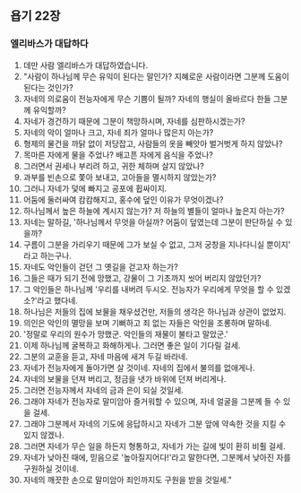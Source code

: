 ## 욥기 22장

### 엘리바스가 대답하다
1. 데만 사람 엘리바스가 대답하였습니다.
2. "사람이 하나님께 무슨 유익이 된다는 말인가? 지혜로운 사람이라면 그분께 도움이 된다는 것인가?
3. 자네의 의로움이 전능자에게 무슨 기쁨이 될까? 자네의 행실이 올바르다 한들 그분께 유익할까?
4. 자네가 경건하기 때문에 그분이 책망하시며, 자네를 심판하시겠는가?
5. 자네의 악이 얼마나 크고, 자네 죄가 얼마나 많은지 아는가?
6. 형제의 물건을 까닭 없이 저당잡고, 사람들의 옷을 빼앗아 벌거벗게 하지 않았나?
7. 목마른 자에게 물을 주었나? 배고픈 자에게 음식을 주었나?
8. 그러면서 권세나 부리려 하고, 귀한 체하며 살지 않았나?
9. 과부를 빈손으로 쫓아 보내고, 고아들을 멸시하지 않았는가?
10. 그러니 자네가 덫에 빠지고 공포에 휩싸이지.
11. 어둠에 둘러싸여 캄캄해지고, 홍수에 덮인 이유가 무엇이겠나?
12. 하나님께서 높은 하늘에 계시지 않는가? 저 하늘의 별들이 얼마나 높은지 아는가?
13. 자네는 말하길, '하나님께서 무엇을 아실까? 어둠이 덮였는데 그분이 판단하실 수 있을까?
14. 구름이 그분을 가리우기 때문에 그가 보실 수 없고, 그저 궁창을 지나다니실 뿐이지' 라고 하는구나.
15. 자네도 악인들이 걷던 그 옛길을 걷고자 하는가?
16. 그들은 때가 되기 전에 망했고, 강물이 그 기초까지 씻어 버리지 않았던가?
17. 그 악인들은 하나님께 '우리를 내버려 두시오. 전능자가 우리에게 무엇을 할 수 있겠소?'라고 했다네.
18. 하나님은 저들의 집에 보물을 채우셨건만, 저들의 생각은 하나님과 상관이 없었지.
19. 의인은 악인의 멸망을 보며 기뻐하고 죄 없는 자들은 악인을 조롱하며 말하네.
20. '정말로 우리의 원수가 망했군. 악인들의 재물이 불타고 말았군.'
21. 이제 하나님께 굴복하고 화해하게나. 그러면 좋은 일이 기다릴 걸세.
22. 그분의 교훈을 듣고, 자네 마음에 새겨 두길 바라네.
23. 자네가 전능자에게 돌아가면 살 것이네. 자네의 집에서 불의를 없애게나.
24. 자네의 보물을 던져 버리고, 정금을 냇가 바위에 던져 버리게나.
25. 그러면 전능자께서 자네의 금과 은이 되실 것일세.
26. 그래야 자네가 전능자로 말미암아 즐거워할 수 있으며, 자네 얼굴을 그분께 들 수 있을 걸세.
27. 그래야 그분께서 자네의 기도에 응답하시고 자네가 그분 앞에 약속한 것을 지킬 수 있지 않겠나.
28. 그러면 자네가 무슨 일을 하든지 형통하고, 자네가 가는 길에 빛이 환히 비췰 걸세.
29. 자네가 낮아진 때에, 믿음으로 '높아질지어다!'라고 말한다면, 그분께서 낮아진 자를 구원하실 것이네.
30. 자네의 깨끗한 손으로 말미암아 죄인까지도 구원을 받을 것일세."
